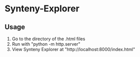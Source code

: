 # Synteny-Explorer

## Usage
1. Go to the directory of the .html files
2. Run with "python -m http.server"
3. View Synteny Explorer at "http://localhost:8000/index.html"
